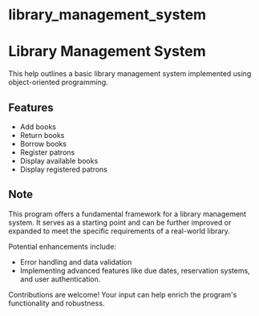 # library_management_system

# Library Management System

This help outlines a basic library management system implemented using object-oriented programming.

## Features

- Add books
- Return books
- Borrow books
- Register patrons
- Display available books
- Display registered patrons

## Note

This program offers a fundamental framework for a library management system. It serves as a starting point and can be further improved or expanded to meet the specific requirements of a real-world library.

Potential enhancements include:
- Error handling and data validation
- Implementing advanced features like due dates, reservation systems, and user authentication.

Contributions are welcome! Your input can help enrich the program's functionality and robustness.
